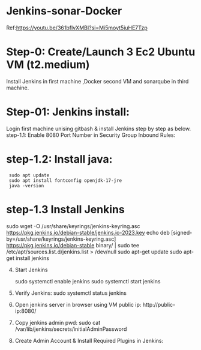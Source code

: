 # Jenkins-sonar-Docker
Ref:https://youtu.be/361bfIvXMBI?si=Mi5moyt5iuHE7Tzp

Step-0: Create/Launch 3 Ec2 Ubuntu VM (t2.medium)
==========================
Install Jenkins in first machine ,Docker second VM and sonarqube in third machine.

Step-01: Jenkins install:
=========================
  Login first machine unising gitbash & install Jenkins step by step as below.
  step-1.1: Enable 8080 Port Number in Security Group Inbound Rules:
 
  step-1.2: Install java:
 ========================= 
     sudo apt update
     sudo apt install fontconfig openjdk-17-jre
     java -version
  
  step-1.3 Install Jenkins
  ========================
   sudo wget -O /usr/share/keyrings/jenkins-keyring.asc \
    https://pkg.jenkins.io/debian-stable/jenkins.io-2023.key
   echo deb [signed-by=/usr/share/keyrings/jenkins-keyring.asc] \
    https://pkg.jenkins.io/debian-stable binary/ | sudo tee \
    /etc/apt/sources.list.d/jenkins.list > /dev/null
    sudo apt-get update
    sudo apt-get install jenkins
  
4) Start Jenkins
  
   sudo systemctl enable jenkins
   sudo systemctl start jenkins
5) Verify Jenkins:
   sudo systemctl status jenkins
6) Open jenkins server in browser using VM public ip:
   http://public-ip:8080/
7) Copy jenkins admin pwd:
   sudo cat /var/lib/jenkins/secrets/initialAdminPassword
8) Create Admin Account & Install Required Plugins in Jenkins:

    



   
